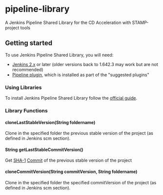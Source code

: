 # pipeline-library
A Jenkins Pipeline Shared Library for the CD Acceleration with STAMP-project tools

## Getting started
To use Jenkins Pipeline Shared Library, you will need:
- [Jenkins 2.x](https://jenkins.io/download/) or later (older versions back to 1.642.3 may work but are not recommended)
- [Pipeline plugin](https://plugins.jenkins.io/workflow-aggregator), which is installed as part of the "suggested plugins"

### Using Libraries
To install Jenkins Pipeline Shared Library follow the [official guide](https://jenkins.io/doc/book/pipeline/shared-libraries/#using-libraries).

### Library Functions

#### cloneLastStableVersion(String foldername)

Clone in the specified folder the previous stable version of the project (as defined in Jenkins scm section).

#### String getLastStableCommitVersion()

Get [SHA-1](https://git-scm.com/docs/gitglossary#def_SHA1) [Commit](https://git-scm.com/docs/gitglossary#Documentation/gitglossary.txt-aiddefcommitacommit) of the previous stable version of the project

#### cloneCommitVersion(String commitVersion, String foldername)

Clone in the specified folder the specified commitVersion of the project (as defined in Jenkins scm section).
